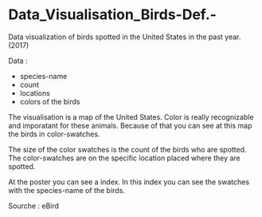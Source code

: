 # Data_Visualisation_Birds-Def.-
Data visualization of birds spotted in the United States in the past year. (2017)

Data : 
- species-name
- count
- locations
- colors of the birds 

The visualisation is a map of the United States. 
Color is really recognizable and imporatant for these animals. 
Because of that you can see at this map the birds in color-swatches. 

The size of the color swatches is the count of the birds who are spotted. 
The color-swatches are on the specific location placed where they are spotted. 

At the poster you can see a index. In this index you can see the swatches with the species-name of the birds. 


Sourche : eBird
